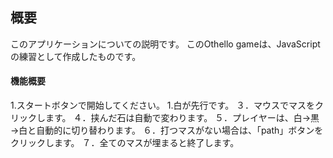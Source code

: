 ## 概要
このアプリケーションについての説明です。
このOthello gameは、JavaScriptの練習として作成したものです。

#### 機能概要
1.スタートボタンで開始してください。
1.白が先行です。
３．マウスでマスをクリックします。
４．挟んだ石は自動で変わります。
５．プレイヤーは、白→黒→白と自動的に切り替わります。
６．打つマスがない場合は、「path」ボタンをクリックします。
７．全てのマスが埋まると終了します。
